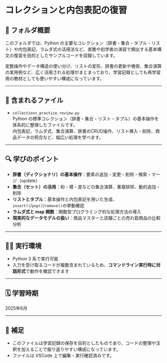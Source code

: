 # コレクションと内包表記の復習

## 📁 フォルダ概要

このフォルダでは、Python の主要なコレクション（辞書・集合・タプル・リスト）や内包表記、ラムダ式の活用法など、実務や初学者の演習で頻出する基本構文の復習を目的としたサンプルコードを収録しています。

変数操作やデータ構造の使い分け、リストの変形、辞書の更新や検索、集合演算の実用例など、広く活用される処理がまとまっており、学習記録としても再学習用の教材としても使いやすい構成になっています。

---

## 📄 含まれるファイル

- `collections_practice_review.py`  
  Python の標準コレクション（辞書・集合・リスト・タプル）の基本操作を体系的に整理したファイルです。  
  内包表記、ラムダ式、集合演算、辞書のCRUD操作、リスト挿入・削除、商品データの照合など、幅広い処理を学べます。

---

## 🔍 学びのポイント

- **辞書（ディクショナリ）の基本操作**：要素の追加・変更・削除・検索・マージ（update）  
- **集合（セット）の活用**：和・積・差などの集合演算、重複排除、動的追加・削除  
- **リストとタプル**：基本操作と内包表記を用いた生成、`insert()`/`pop()`/`remove()`の挙動確認  
- **ラムダ式と map 関数**：関数型プログラミング的な処理方法の導入  
- **現実的なデータモデルの扱い**：商品マスターと店舗ごとの売れ筋商品の比較分析

---

## 🧑‍💻 実行環境

- Python 3 系で実行可能
- 入力を受け取るコードが複数含まれているため、**コマンドライン実行時に対話形式**で動作を確認できます

---

## 🗓️ 学習時期

2025年6月

---

## 📌 補足

- このファイルは学習記録の保存を目的としたものであり、コードの整理や注釈を加えることで振り返りやすい構成になっています。
- ファイルは VSCode 上で編集・実行確認済みです。

